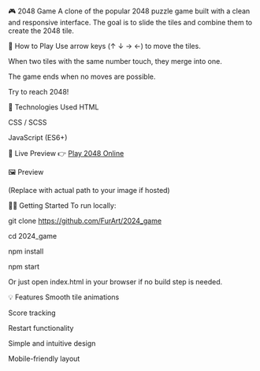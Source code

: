 🎮 2048 Game
A clone of the popular 2048 puzzle game built with a clean and responsive interface. The goal is to slide the tiles and combine them to create the 2048 tile.

🧠 How to Play
Use arrow keys (↑ ↓ → ←) to move the tiles.

When two tiles with the same number touch, they merge into one.

The game ends when no moves are possible.

Try to reach 2048!

🔧 Technologies Used
HTML

CSS / SCSS

JavaScript (ES6+)

🔗 Live Preview
👉 [Play 2048 Online](https://furart.github.io/2024_game/)

🖼️ Preview

(Replace with actual path to your image if hosted)

🧑‍💻 Getting Started
To run locally:

git clone https://github.com/FurArt/2024_game

cd 2024_game

npm install

npm start

Or just open index.html in your browser if no build step is needed.

💡 Features
Smooth tile animations

Score tracking

Restart functionality

Simple and intuitive design

Mobile-friendly layout

